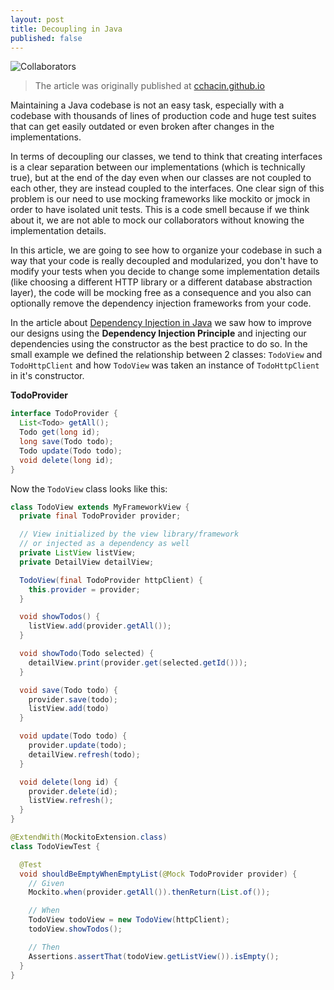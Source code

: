 ```yaml
---
layout: post
title: Decoupling in Java
published: false
---
```


![Collaborators](https://cchacin.github.io/public/images/decoupling-in-java/Collaborators.png)

> The article was originally published at [cchacin.github.io](https://cchacin.github.io/2019/11/22/decoupling-in-java/)

Maintaining a Java codebase is not an easy task, especially with a codebase with thousands of lines of production code and huge test suites that can get easily outdated or even broken after changes in the implementations.

In terms of decoupling our classes, we tend to think that creating interfaces is a clear separation between our implementations (which is technically true), but at the end of the day even when our classes are not coupled to each other, they are instead coupled to the interfaces. One clear sign of this problem is our need to use mocking frameworks like mockito or jmock in order to have isolated unit tests. This is a code smell because if we think about it, we are not able to mock our collaborators without knowing the implementation details.

In this article, we are going to see how to organize your codebase in such a way that your code is really decoupled and modularized, you don't have to modify your tests when you decide to change some implementation details (like choosing a different HTTP library or a different database abstraction layer), the code will be mocking free as a consequence and you also can optionally remove the dependency injection frameworks from your code.

In the article about [Dependency Injection in Java]() we saw how to improve our designs using the **Dependency Injection Principle** and injecting our dependencies using the constructor as the best practice to do so. In the small example we defined the relationship between 2 classes: `TodoView` and `TodoHttpClient` and how `TodoView` was taken an instance of `TodoHttpClient` in it's constructor.

**TodoProvider**

```java
interface TodoProvider {
  List<Todo> getAll();
  Todo get(long id);
  long save(Todo todo);
  Todo update(Todo todo);
  void delete(long id);
}
```

Now the `TodoView` class looks like this:

```java
class TodoView extends MyFrameworkView {
  private final TodoProvider provider;

  // View initialized by the view library/framework
  // or injected as a dependency as well
  private ListView listView;
  private DetailView detailView;

  TodoView(final TodoProvider httpClient) {
    this.provider = provider;
  }

  void showTodos() {
    listView.add(provider.getAll());
  }

  void showTodo(Todo selected) {
    detailView.print(provider.get(selected.getId()));
  }

  void save(Todo todo) {
    provider.save(todo);
    listView.add(todo)
  }

  void update(Todo todo) {
    provider.update(todo);
    detailView.refresh(todo);
  }

  void delete(long id) {
    provider.delete(id);
    listView.refresh();
  }
}
```

```java
@ExtendWith(MockitoExtension.class)
class TodoViewTest {

  @Test
  void shouldBeEmptyWhenEmptyList(@Mock TodoProvider provider) {
    // Given
    Mockito.when(provider.getAll()).thenReturn(List.of());

    // When
    TodoView todoView = new TodoView(httpClient);
    todoView.showTodos();

    // Then
    Assertions.assertThat(todoView.getListView()).isEmpty();
  }
}
```
